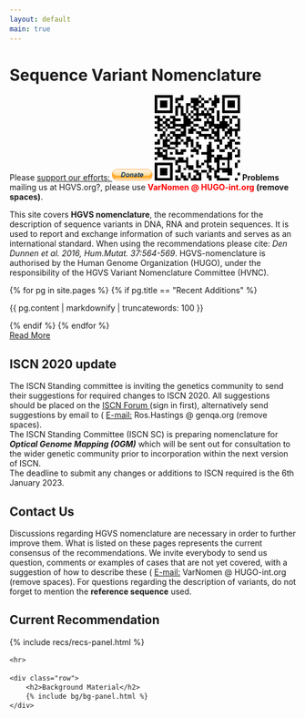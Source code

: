 ```yaml
---
layout: default
main: true
---
```


<div class="jumbotron">
    <div class="container">
        <h1>Sequence Variant Nomenclature</h1>
        <div class="carousel">
            <div>
                <p>
                    Please <a href='https://www.paypal.com/donate/?hosted_button_id=DHJVLF3Z2TA2U' target='\_blank'>support our efforts: <img height='20px' src='/assets/donate.gif'></img></a> <img height='150px' src='/assets/GVdonationQRcode.png'></img> <b>Problems</b> mailing us at HGVS.org?, please use <b><font color="red"> VarNomen @ HUGO-int.org</font> (remove spaces)</b>.
                </p>
            </div>
            <div>
                <p>
                    This site covers <b>HGVS nomenclature</b>, the recommendations for the description of sequence variants in DNA, RNA and protein sequences. It is used to report and exchange information of such variants  and serves as an international standard. When using the recommendations please cite: <i>Den Dunnen et al. 2016, Hum.Mutat. 37:564-569<a href='http://onlinelibrary.wiley.com/doi/10.1002/humu.22981/abstract' target='_blank'></a></i>. HGVS-nomenclature is authorised by the Human Genome Organization (HUGO), under the responsibility of the HGVS Variant Nomenclature Committee (HVNC).
                </p>
            </div>
            <div>
                {% for pg in site.pages %}
                    {% if pg.title == "Recent Additions" %}
                        <p>{{ pg.content | markdownify | truncatewords: 100 }}</p>
                    {% endif %}
                {% endfor %}
                <div>
                    <a href="{{ site.baseurl}}/recent" class="btn btn-md btn-warning pull-right">Read More</a>
                </div>
            </div>
            <div>
                <h2>ISCN 2020 update</h2>
                <p>
                The ISCN Standing committee is inviting the genetics community to send their suggestions for required changes to ISCN 2020. All suggestions should be placed on the <a href='https://iscn.karger.com' target='_blank'>ISCN Forum </a> (sign in first), alternatively send suggestions by email to (<span class="glyphicon glyphicon-envelope"></span> <u>E-mail:</u> Ros.Hastings @ genqa.org (remove spaces). <br>The ISCN Standing Committee (ISCN SC) is preparing nomenclature for <b><i>Optical Genome Mapping (OGM)</i></b> which will be sent out for consultation to the wider genetic community prior to incorporation within the next version of ISCN.<br>The deadline to submit any changes or additions to ISCN required is the 6th January 2023.
                </p>
            </div>
            <div>
                <h2>Contact Us</h2>
                <p>
                Discussions regarding HGVS nomenclature are necessary in order to further improve them. What is listed on these pages represents the current consensus of the recommendations. We invite everybody to send us question, comments or examples of cases that are not yet covered, with a suggestion of how to describe these (<span class="glyphicon glyphicon-envelope"></span> <u>E-mail:</u> VarNomen @ HUGO-int.org (remove spaces). For questions regarding the description of variants, do not forget to mention the <b>reference sequence</b> used.
                </p>
            </div>
        </div>
    </div>
</div>

<div class="container">
    <div class="row">
        <h2>Current Recommendation</h2>
        {% include recs/recs-panel.html %}
    </div>

    <hr>
    
    <div class="row">
        <h2>Background Material</h2>
        {% include bg/bg-panel.html %}
    </div>

</div>
